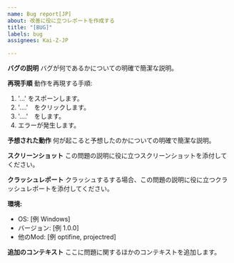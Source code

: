 ```yaml
---
name: Bug report[JP]
about: 改善に役に立つレポートを作成する
title: "[BUG]"
labels: bug
assignees: Kai-Z-JP

---
```


**バグの説明**
バグが何であるかについての明確で簡潔な説明。

**再現手順**
動作を再現する手順:
1. '...' をスポーンします。
2. '....'　をクリックします。
3. '....'　をします。
4. エラーが発生します。

**予想された動作**
何が起こると予想したのかについての明確で簡潔な説明。

**スクリーンショット**
この問題の説明に役に立つスクリーンショットを添付してください。

**クラッシュレポート**
クラッシュするする場合、この問題の説明に役に立つクラッシュレポートを添付してください。

**環境:**
 - OS: [例 Windows]
 - バージョン: [例 1.0.0]
 - 他のMod: [例 optifine, projectred]

**追加のコンテキスト**
ここに問題に関するほかのコンテキストを追加します。
